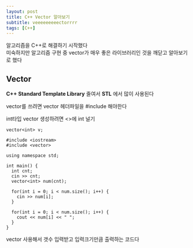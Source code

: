 ```yaml
---
layout: post
title: C++ Vector 알아보기
subtitle: veeeeeeeeectorrrr
tags: [C++]
---
```


알고리즘을 C++로 해결하기 시작했다  
미숙하지만 알고리즘 구현 중 vector가 매우 좋은 라이브러리인 것을 깨닫고 알아보기로 했다  
  
  
## Vector  
  
__C++ Standard Template Library__ 줄여서 __STL__ 에서 많이 사용된다  

vector를 쓰려면 vector 헤더파일을 #include 해야한다  

int타입 vector 생성하려면 <>에 int 널기
```
vector<int> v;
```


```
#include <iostream>
#include <vector>

using namespace std;

int main() {
  int cnt;
  cin >> cnt;
  vector<int> num(cnt);
  
  for(int i = 0; i < num.size(); i++) {
    cin >> num[i];
  }
  
  for(int i = 0; i < num.size(); i++) {
    cout << num[i] << " ";
  }
}
```
  
vector 사용해서 갯수 입력받고 입력크기만큼 출력하는 코드다  
